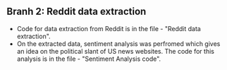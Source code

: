 ## Branh 2: Reddit data extraction
- Code for data extraction from Reddit is in the file - "Reddit data extraction". 
- On the extracted data, sentiment analysis was perfromed which gives an idea on the political slant of US news websites. The code for this analysis is in the file - "Sentiment Analysis code".
